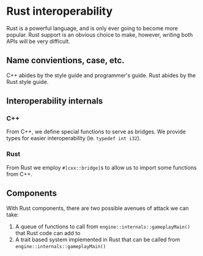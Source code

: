 #  Rust interoperability

Rust is a powerful language, and is only ever going to become more popular.
Rust support is an obvious choice to make, however, writing both APIs will be very difficult.

## Name convientions, case, etc.

C++ abides by the style guide and programmer's guide.
Rust abides by the Rust style guide.

## Interoperability internals

### **C++**

From C++, we define special functions to serve as bridges.
We provide types for easier interoperability (ie. `typedef int i32`).

### **Rust**

From Rust we employ `#[cxx::bridge]`s to allow us to import some functions from C++.

## Components

With Rust components, there are two possible avenues of attack we can take:
1. A queue of functions to call from `engine::internals::gameplayMain()` that Rust code can add to
2. A trait based system implemented in Rust that can be called from `engine::internals::gameplayMain()`